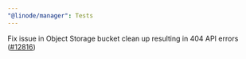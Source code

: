 ```yaml
---
"@linode/manager": Tests
---
```


Fix issue in Object Storage bucket clean up resulting in 404 API errors ([#12816](https://github.com/linode/manager/pull/12816))
